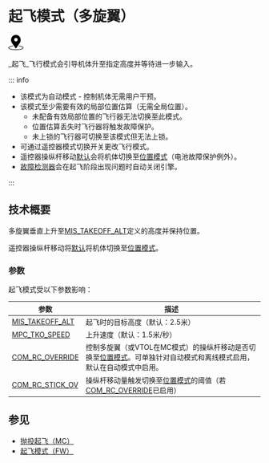 # 起飞模式（多旋翼）

<img src="../../assets/site/position_fixed.svg" title="需要定位固定（例如GPS）" width="30px" />

_起飞_飞行模式会引导机体升至指定高度并等待进一步输入。

::: info

- 该模式为自动模式 - 控制机体无需用户干预。
- 该模式至少需要有效的局部位置估算（无需全局位置）。
  - 未配备有效局部位置的飞行器无法切换至此模式。
  - 位置估算丢失时飞行器将触发故障保护。
  - 未上锁的飞行器可切换至该模式但无法上锁。
- 可通过遥控器模式切换开关更改飞行模式。
- 遥控器操纵杆移动[默认](#COM_RC_OVERRIDE)会将机体切换至[位置模式](../flight_modes_mc/position.md)（电池故障保护例外）。
- [故障检测器](../config/safety.md#failure-detector)会在起飞阶段出现问题时自动关闭引擎。

<!-- https://github.com/PX4/PX4-Autopilot/blob/main/src/modules/commander/ModeUtil/mode_requirements.cpp -->

:::

## 技术概要

多旋翼垂直上升至[MIS_TAKEOFF_ALT](../advanced_config/parameter_reference.md#MIS_TAKEOFF_ALT)定义的高度并保持位置。

遥控器操纵杆移动将[默认](#COM_RC_OVERRIDE)将机体切换至[位置模式](../flight_modes_mc/position.md)。

### 参数

起飞模式受以下参数影响：

| 参数                                                                                                     | 描述                                                                                                                                                                                                                                                  |
| -------------------------------------------------------------------------------------------------------- | ------------------------------------------------------------------------------------------------------------------------------------------------------------------------------------------------------------------------------------------------------------ |
| <a id="MIS_TAKEOFF_ALT"></a>[MIS_TAKEOFF_ALT](../advanced_config/parameter_reference.md#MIS_TAKEOFF_ALT) | 起飞时的目标高度（默认：2.5米）                                                                                                                                                                                                               |
| <a id="MPC_TKO_SPEED"></a>[MPC_TKO_SPEED](../advanced_config/parameter_reference.md#MPC_TKO_SPEED)       | 上升速度（默认：1.5米/秒）                                                                                                                                                                                                                            |
| <a id="COM_RC_OVERRIDE"></a>[COM_RC_OVERRIDE](../advanced_config/parameter_reference.md#COM_RC_OVERRIDE) | 控制多旋翼（或VTOL在MC模式）的操纵杆移动是否切换至[位置模式](../flight_modes_mc/position.md)。可单独针对自动模式和离线模式启用，默认在自动模式中启用。 |
| <a id="COM_RC_STICK_OV"></a>[COM_RC_STICK_OV](../advanced_config/parameter_reference.md#COM_RC_STICK_OV) | 操纵杆移动量触发切换至[位置模式](../flight_modes_mc/position.md)的阈值（若[COM_RC_OVERRIDE](#COM_RC_OVERRIDE)已启用）                                                                                                 |

## 参见

- [抛投起飞（MC）](../flight_modes_mc/throw_launch.md)
- [起飞模式（FW）](../flight_modes_fw/takeoff.md)

<!-- this maps to AUTO_TAKEOFF in dev -->